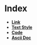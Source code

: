 Index
=
* [**Link**](Link&Image.MD)
* [**Text Style**](TextStyle.md)
* [**Code**](Code.md)
* [**Ascii Doc**](asciidoc/AsciiDoc.adoc)
